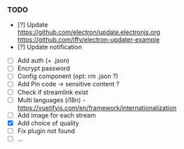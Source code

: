 ### TODO

- [?] Update<br>
    https://github.com/electron/update.electronjs.org<br>
    https://github.com/iffy/electron-updater-example<br>
- [?] Update notification
- [ ] Add auth (+ .json)
- [ ] Encrypt password
- [ ] Config component (opt: rm .json ?)
- [ ] Add Pin code -> sensitive content ?
- [ ] Check if streamlink exist
- [ ] Multi languages (i18n) - https://vuetifyjs.com/en/framework/internationalization
- [ ] Add image for each stream
- [x] Add choice of quality
- [ ] Fix plugin not found
- [ ] ...

